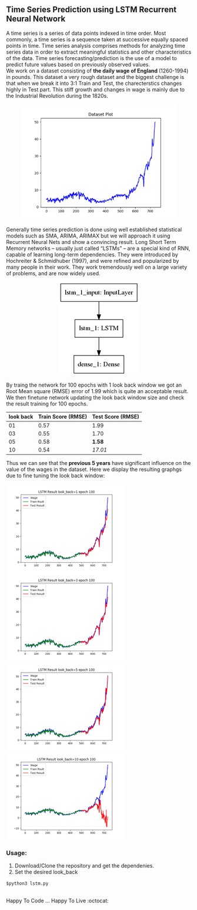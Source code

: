 ## Time Series Prediction using LSTM Recurrent Neural Network

A time series is a series of data points indexed in time order. Most commonly, a time series is a sequence taken at successive equally spaced points in time. Time series analysis comprises methods for analyzing time series data in order to extract meaningful statistics and other characteristics of the data. Time series forecasting/prediction is the use of a model to predict future values based on previously observed values. <br>
We work on a dataset consisting of <b> the daily wage of England </b> (1260-1994) in pounds. This dataset a very rough dataset and the biggest challenge is that when we break it into 3:1 Train and Test, the charecterstics changes highly in Test part. This stiff growth and changes in wage is mainly due to the Industrial Revolution during the 1820s.<br>

<p align="center"> <img width=420 src="https://github.com/Subarno/TimeSeriesPredictionLSTM/blob/master/img/data_plot.png"> </p>

Generally time series prediction is done using well established statistical models such as SMA, ARIMA, ARIMAX but we will approach it using Recurrent Neural Nets and show a convincing result. Long Short Term Memory networks – usually just called “LSTMs” – are a special kind of RNN, capable of learning long-term dependencies. They were introduced by Hochreiter & Schmidhuber (1997), and were refined and popularized by many people in their work. They work tremendously well on a large variety of problems, and are now widely used. 
<p align="center"> 
<img  src="https://github.com/Subarno/TimeSeriesPredictionLSTM/blob/master/img/model_lstm.png"> 
</p>
By traing the network for 100 epochs with 1 look back window we got an Root Mean square (RMSE) error of 1.99 which is quite an acceptable result. We then finetune network updating the look back window size and check the result training for 100 epochs. 

| __look back__ | __Train Score (RMSE)__ | __Test Score (RMSE)__ |
|---------------|------------------------|-----------------------|
| 01 | 0.57 | 1.99 |
| 03 | 0.55 | 1.70 |
| 05 | 0.58 | **1.58** |
| 10 | 0.54 | *17.01* |

Thus we can see that the **previous 5 years** have significant influence on the value of the wages in the dataset.
Here we display the resulting graphgs due to fine tuning the look back window:

<img  align = "left" width="320" src="https://github.com/Subarno/TimeSeriesPredictionLSTM/blob/master/img/result_plot_lstm_1.png"> 
<img  width="320" src="https://github.com/Subarno/TimeSeriesPredictionLSTM/blob/master/img/result_plot_lstm_3.png">
<img  width="320" src="https://github.com/Subarno/TimeSeriesPredictionLSTM/blob/master/img/result_plot_lstm_5.png">
<img  width="320" src="https://github.com/Subarno/TimeSeriesPredictionLSTM/blob/master/img/result_plot_lstm_10.png">

### Usage:
1. Download/Clone the repository and get the dependenies.
2. Set the desired look_back
```
$python3 lstm.py
```

<br>
 Happy To Code ... Happy To Live :octocat:
